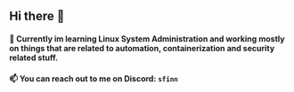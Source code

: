 ## Hi there 👋

#### 🔭 Currently im learning Linux System Administration and working mostly on things that are related to automation, containerization and security related stuff. </p>
#### 📫 You can reach out to me on Discord: `sfinn`
